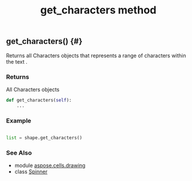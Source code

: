 ﻿---
title: get_characters method
second_title: Aspose.Cells for Python via .NET API References
description: 
type: docs
weight: 70
url: /aspose.cells.drawing/spinner/get_characters/
is_root: false
---

## get_characters() {#}

Returns all Characters objects 
that represents a range of characters within the text .


### Returns 


All Characters objects


```python
def get_characters(self):
    ...
```



### Example 


```python

list = shape.get_characters()

```



### See Also
* module [aspose.cells.drawing](../../)
* class [Spinner](/cells/python-net/aspose.cells.drawing/spinner)
